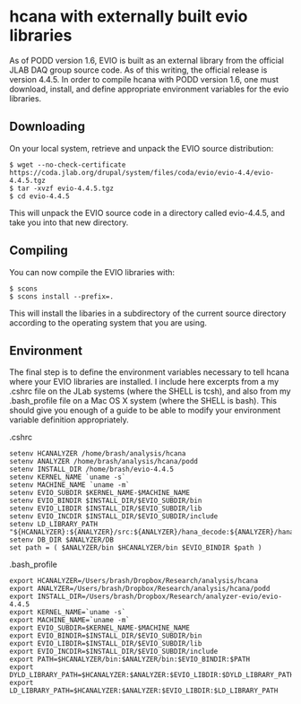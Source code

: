 hcana with externally built evio libraries
============================================

As of PODD version 1.6, EVIO is built as an external library from the official JLAB
DAQ group source code.  As of this writing, the official release is version 4.4.5.
In order to compile hcana with PODD version 1.6, one must download, install, and define
appropriate environment variables for the evio libraries.

Downloading
-----------

On your local system, retrieve and unpack the EVIO source distribution:

	$ wget --no-check-certificate https://coda.jlab.org/drupal/system/files/coda/evio/evio-4.4/evio-4.4.5.tgz
	$ tar -xvzf evio-4.4.5.tgz
	$ cd evio-4.4.5

This will unpack the EVIO source code in a directory called evio-4.4.5, and take you
into that new directory.

Compiling
---------

You can now compile the EVIO libraries with:

	$ scons
	$ scons install --prefix=.

This will install the libaries in a subdirectory of the current source directory according to the operating system that you are using.

Environment
-----------

The final step is to define the environment variables necessary to tell hcana where your EVIO libraries are installed.  I include here excerpts from a my .cshrc file on the JLab systems (where the SHELL is tcsh), and also from my .bash_profile file on a Mac OS X system (where the SHELL is bash).  This should give you enough of a guide to be able to modify your environment variable definition appropriately.

.cshrc

	setenv HCANALYZER /home/brash/analysis/hcana
	setenv ANALYZER /home/brash/analysis/hcana/podd
	setenv INSTALL_DIR /home/brash/evio-4.4.5
	setenv KERNEL_NAME `uname -s`
	setenv MACHINE_NAME `uname -m`
	setenv EVIO_SUBDIR $KERNEL_NAME-$MACHINE_NAME
	setenv EVIO_BINDIR $INSTALL_DIR/$EVIO_SUBDIR/bin
	setenv EVIO_LIBDIR $INSTALL_DIR/$EVIO_SUBDIR/lib
	setenv EVIO_INCDIR $INSTALL_DIR/$EVIO_SUBDIR/include
	setenv LD_LIBRARY_PATH "${HCANALYZER}:${ANALYZER}/src:${ANALYZER}/hana_decode:${ANALYZER}/hana_scaler:${EVIO_LIBDIR}:${ANALYZER}"
	setenv DB_DIR $ANALYZER/DB
	set path = ( $ANALYZER/bin $HCANALYZER/bin $EVIO_BINDIR $path )

.bash_profile

	export HCANALYZER=/Users/brash/Dropbox/Research/analysis/hcana
	export ANALYZER=/Users/brash/Dropbox/Research/analysis/hcana/podd
	export INSTALL_DIR=/Users/brash/Dropbox/Research/analyzer-evio/evio-4.4.5
	export KERNEL_NAME=`uname -s`
	export MACHINE_NAME=`uname -m`
	export EVIO_SUBDIR=$KERNEL_NAME-$MACHINE_NAME
	export EVIO_BINDIR=$INSTALL_DIR/$EVIO_SUBDIR/bin
	export EVIO_LIBDIR=$INSTALL_DIR/$EVIO_SUBDIR/lib
	export EVIO_INCDIR=$INSTALL_DIR/$EVIO_SUBDIR/include
	export PATH=$HCANALYZER/bin:$ANALYZER/bin:$EVIO_BINDIR:$PATH
	export DYLD_LIBRARY_PATH=$HCANALYZER:$ANALYZER:$EVIO_LIBDIR:$DYLD_LIBRARY_PATH
	export LD_LIBRARY_PATH=$HCANALYZER:$ANALYZER:$EVIO_LIBDIR:$LD_LIBRARY_PATH



